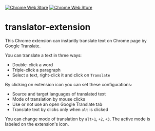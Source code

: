 [![Chrome Web Store](https://img.shields.io/badge/-Chrome_Extension-yellow)](https://chrome.google.com/webstore/detail/translator-extension/fcjlkibbonolijaeaepgpikjifgonijc)
[![Chrome Web Store](https://img.shields.io/chrome-web-store/users/fcjlkibbonolijaeaepgpikjifgonijc)](https://chrome.google.com/webstore/detail/translator-extension/fcjlkibbonolijaeaepgpikjifgonijc)

# translator-extension

This Chrome extension can instantly translate text on Chrome page by Google Translate.

You can translate a text in three ways:
- Double-click a word
- Triple-click a paragraph
- Select a text, right-click it and click on `Translate`

By clicking on extension icon you can set these configurations:
- Source and target languages of translated text
- Mode of translation by mouse clicks
- Use or not use an open Google Translate tab
- Translate text by clicks only when `alt` is clicked

You can change mode of translation by `alt+1`, `+2`, `+3`. The active mode is labeled on the extension's icon.
